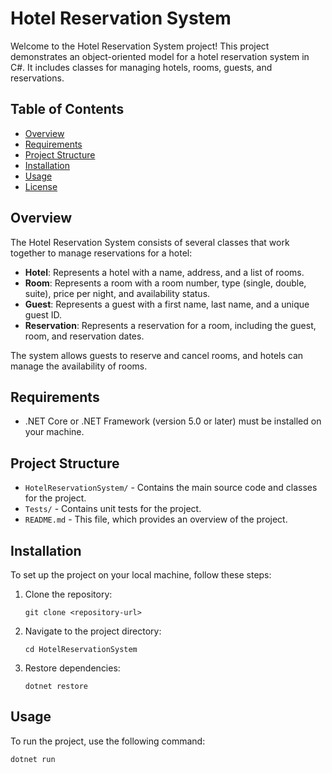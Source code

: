 # Hotel Reservation System

Welcome to the Hotel Reservation System project! This project demonstrates an object-oriented model for a hotel reservation system in C#. It includes classes for managing hotels, rooms, guests, and reservations.

## Table of Contents

- [Overview](#overview)
- [Requirements](#requirements)
- [Project Structure](#project-structure)
- [Installation](#installation)
- [Usage](#usage)
- [License](#license)

## Overview

The Hotel Reservation System consists of several classes that work together to manage reservations for a hotel:

- **Hotel**: Represents a hotel with a name, address, and a list of rooms.
- **Room**: Represents a room with a room number, type (single, double, suite), price per night, and availability status.
- **Guest**: Represents a guest with a first name, last name, and a unique guest ID.
- **Reservation**: Represents a reservation for a room, including the guest, room, and reservation dates.

The system allows guests to reserve and cancel rooms, and hotels can manage the availability of rooms.

## Requirements

- .NET Core or .NET Framework (version 5.0 or later) must be installed on your machine.

## Project Structure

- `HotelReservationSystem/` - Contains the main source code and classes for the project.
- `Tests/` - Contains unit tests for the project.
- `README.md` - This file, which provides an overview of the project.

## Installation

To set up the project on your local machine, follow these steps:

1. Clone the repository:

    ```shell
    git clone <repository-url>
    ```

2. Navigate to the project directory:

    ```shell
    cd HotelReservationSystem
    ```

3. Restore dependencies:

    ```shell
    dotnet restore
    ```

## Usage

To run the project, use the following command:

```shell
dotnet run
